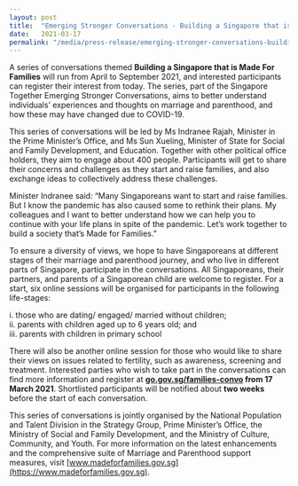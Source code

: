 ```yaml
---
layout: post
title:  "Emerging Stronger Conversations - Building a Singapore that is Made For Families"
date:   2021-03-17
permalink: "/media/press-release/emerging-stronger-conversations-building-a-singapore-that-is-made-for-families"
---
```




A series of conversations themed **Building a Singapore that is Made For Families** will run from April to September 2021, and interested participants can register their interest from today. The series, part of the Singapore Together Emerging Stronger Conversations, aims to better understand individuals’ experiences and thoughts on marriage and parenthood, and how these may have changed due to COVID-19. 

This series of conversations will be led by Ms Indranee Rajah, Minister in the Prime Minister’s Office, and Ms Sun Xueling, Minister of State for Social and Family Development, and Education. Together with other political office holders, they aim to engage about 400 people. Participants will get to share their concerns and challenges as they start and raise families, and also exchange ideas to collectively address these challenges.

Minister Indranee said: “Many Singaporeans want to start and raise families. But I know the pandemic has also caused some to rethink their plans. My colleagues and I want to better understand how we can help you to continue with your life plans in spite of the pandemic. Let’s work together to build a society that’s Made for Families.”

To ensure a diversity of views, we hope to have Singaporeans at different stages of their marriage and parenthood journey, and who live in different parts of Singapore, participate in the conversations. All Singaporeans, their partners, and parents of a Singaporean child are welcome to register. For a start, six online sessions will be organised for participants in the following life-stages: 

i.	  those who are dating/ engaged/ married without children;  
ii.	  parents with children aged up to 6 years old; and   
iii.	  parents with children in primary school    

There will also be another online session for those who would like to share their views on issues related to fertility, such as awareness, screening and treatment. Interested parties who wish to take part in the conversations can find more information and register at **[go.gov.sg/families-convo](https://go.gov.sg/families-convo) from 17 March 2021**. Shortlisted participants will be notified about **two weeks** before the start of each conversation.

This series of conversations is jointly organised by the National Population and Talent Division in the Strategy Group, Prime Minister’s Office, the Ministry of Social and Family Development, and the Ministry of Culture, Community, and Youth. For more information on the latest enhancements and the comprehensive suite of Marriage and Parenthood support measures, visit [www.madeforfamilies.gov.sg](https://www.madeforfamilies.gov.sg).

